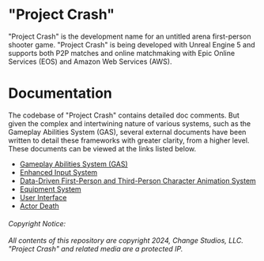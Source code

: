 # "Project Crash"
"Project Crash" is the development name for an untitled arena first-person shooter game. "Project Crash" is being developed with Unreal Engine 5 and supports both P2P matches and online matchmaking with Epic Online Services (EOS) and Amazon Web Services (AWS).

# Documentation
The codebase of "Project Crash" contains detailed doc comments. But given the complex and intertwining nature of various systems, such as the Gameplay Abilities System (GAS), several external documents have been written to detail these frameworks with greater clarity, from a higher level. These documents can be viewed at the links listed below.

* [Gameplay Abilities System (GAS)](https://docs.google.com/document/d/1lrocajswgfGHrTl-TFuM-Iw5N444_QWDiKfILris98c/edit?usp=sharing)
* [Enhanced Input System](https://docs.google.com/document/d/14MctqQ5xBJUGY_rECkic1fV7ar-tnsWgIixjtUjG0ho/edit?usp=sharing)
* [Data-Driven First-Person and Third-Person Character Animation System](https://docs.google.com/document/d/10SJwsWDz0Bdb3wLYZ8Y8bDuiuqd6Wuy79pgpf6HaXfY/edit?usp=sharing)
* [Equipment System](https://docs.google.com/document/d/1Crvtr5GLEnEXgaKbAM2hrokMUI4bmXdkZud7vnmHgVc/edit?usp=sharing)
* [User Interface](https://docs.google.com/document/d/1-mVWbRCCULRUAsuPj1OvG-jbYD4xY5aS1YMsj4WkYp0/edit?usp=sharing)
* [Actor Death](https://docs.google.com/document/d/1I-24OXwK4daYPk848kmgkZWWHcKA4EAg0JMTBuFgVWM/edit?usp=sharing)

<h6>Copyright Notice:
<br></br>
All contents of this repository are copyright 2024, Change Studios, LLC. "Project Crash" and related media are a protected IP.</h6>